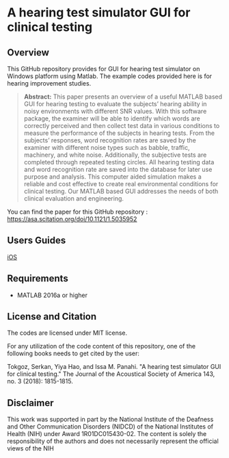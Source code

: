 # A hearing test simulator GUI for clinical testing 

## Overview
This GitHub repository provides for GUI for hearing test simulator on Windows platform using Matlab. The example codes provided here is for hearing improvement studies. 

> **Abstract:** This paper presents an overview of a useful MATLAB based GUI for hearing testing to evaluate the subjects’ hearing ability in noisy environments with different SNR values. With this software package, the examiner will be able to identify which words are correctly perceived and then collect test data in various conditions to measure the performance of the subjects in hearing tests. From the subjects’ responses, word recognition rates are saved by the examiner with different noise types such as babble, traffic, machinery, and white noise. Additionally, the subjective tests are completed through repeated testing circles. All hearing testing data and word recognition rate are saved into the database for later use purpose and analysis. This computer aided simulation makes a reliable and cost effective to create real environmental conditions for clinical testing. Our MATLAB based GUI addresses the needs of both clinical evaluation and engineering.

You can find the paper for this GitHub repository : https://asa.scitation.org/doi/10.1121/1.5035952

## Users Guides

[iOS](https://github.com/ssprl/Hearing-test-simulator-GUI-for-clinical-testing/Optimizerv2-User-Guide.pdf)

## Requirements 
- MATLAB 2016a or higher

## License and Citation
The codes are licensed under MIT license.

For any utilization of the code content of this repository, one of the following books needs to get cited by the user:

Tokgoz, Serkan, Yiya Hao, and Issa M. Panahi. "A hearing test simulator GUI for clinical testing." The Journal of the Acoustical Society of America 143, no. 3 (2018): 1815-1815.
## Disclaimer
This work was supported in part by the National Institute of the Deafness and Other Communication Disorders (NIDCD) of the National Institutes of Health (NIH) under Award 1R01DC015430-02. The content is solely the responsibility of the authors and does not necessarily represent the official views of the NIH
